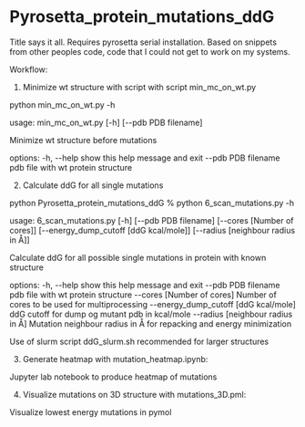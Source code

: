 # Pyrosetta_protein_mutations_ddG

Title says it all. Requires pyrosetta serial installation. Based on snippets from other peoples code, code that I could not get to work on my systems.

Workflow:

1. Minimize wt structure with script with script min_mc_on_wt.py

python min_mc_on_wt.py -h

usage: min_mc_on_wt.py [-h] [--pdb PDB filename]

Minimize wt structure before mutations

options:
  -h, --help          show this help message and exit
  --pdb PDB filename  pdb file with wt protein structure


2. Calculate ddG for all single mutations

python Pyrosetta_protein_mutations_ddG % python 6_scan_mutations.py -h

usage: 6_scan_mutations.py [-h] [--pdb PDB filename] [--cores [Number of cores]] [--energy_dump_cutoff [ddG kcal/mole]] [--radius [neighbour radius in Å]]

Calculate ddG for all possible single mutations in protein with known structure

options:
  -h, --help            show this help message and exit
  --pdb PDB filename    pdb file with wt protein structure
  --cores [Number of cores]
                        Number of cores to be used for multiprocessing
  --energy_dump_cutoff [ddG kcal/mole]
                        ddG cutoff for dump og mutant pdb in kcal/mole
  --radius [neighbour radius in Å]
                        Mutation neighbour radius in Å for repacking and energy minimization

Use of slurm script ddG_slurm.sh recommended for larger structures 
 
 3. Generate heatmap with mutation_heatmap.ipynb:
 
 Jupyter lab notebook to produce heatmap of mutations
 
 4. Visualize mutations on 3D structure with mutations_3D.pml:
 
 Visualize lowest energy mutations in pymol
